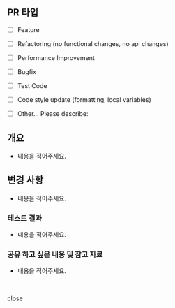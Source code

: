 <!-- 
체크하려면 괄호 안에 "x"를 입력하세요. 
각 규칙은 Convention 문서에 있습니다.
PR 제목에 쓰는 prefix는 다음과 같습니다.

✨ Feat : 새로운 기능
🔨️ Refactor : 코드 리팩토링
🐎 Perf : 성능을 향상
🐛 Fix : 버그를 고칠 때
🧪 Test : 테스트 코드
🚜 Rename : 파일 이름 변경 혹은 구조를 변경
🚀 Release : 배포 / 개발 작업과 관련된 모든 것
🔥 Remove : 코드 또는 파일 제거
📚 Docs : 문서
📝 Chore : 사소한 코드 또는 언어를 변경 기타 변경사항 (빌드 스크립트 수정, 패키지 매니징 설정 등)

-->

## PR 타입
<!-- 어떤 유형의 PR인지 체크해주세요. -->

<!-- 체크하려면 괄호 안에 "x"를 입력하세요. -->
- [ ] Feature
- [ ] Refactoring (no functional changes, no api changes)
- [ ] Performance Improvement
- [ ] Bugfix
- [ ] Test Code
- [ ] Code style update (formatting, local variables)
- [ ] Other... Please describe:



## 개요 
- 내용을 적어주세요.


## 변경 사항 
- 내용을 적어주세요.

### 테스트 결과 
- 내용을 적어주세요.

### 공유 하고 싶은 내용 및 참고 자료
- 내용을 적어주세요.

<br/>

close